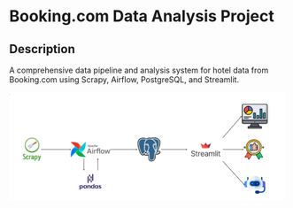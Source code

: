 # Booking.com Data Analysis Project

## Description
A comprehensive data pipeline and analysis system for hotel data from Booking.com using Scrapy, Airflow, PostgreSQL, and Streamlit.
<!-- Insert image -->
<img src="./image.png" width="500">
